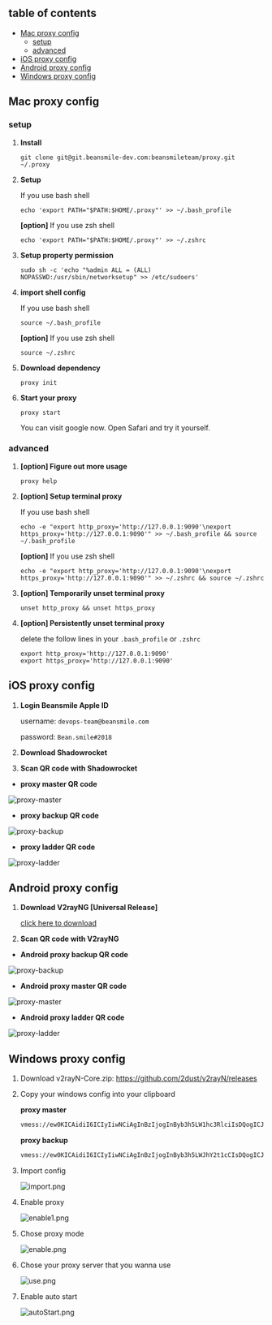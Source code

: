 ## table of contents
<!-- vim-markdown-toc GitLab -->

* [Mac proxy config](#mac-proxy-config)
  * [setup](#setup)
  * [advanced](#advanced)
* [iOS proxy config](#ios-proxy-config)
* [Android proxy config](#android-proxy-config)
* [Windows proxy config](#windows-proxy-config)

<!-- vim-markdown-toc -->

## Mac proxy config

### setup
1. **Install** 
    ```
    git clone git@git.beansmile-dev.com:beansmileteam/proxy.git ~/.proxy
    ```

2. **Setup**

    If you use bash shell 
    ```
    echo 'export PATH="$PATH:$HOME/.proxy"' >> ~/.bash_profile
    ```
    
    **[option]** If you use zsh shell 
    ```
    echo 'export PATH="$PATH:$HOME/.proxy"' >> ~/.zshrc
    ```
    
3. **Setup property permission**

    ```
    sudo sh -c 'echo "%admin ALL = (ALL) NOPASSWD:/usr/sbin/networksetup" >> /etc/sudoers' 
    ```

4. **import shell config**
    
    If you use bash shell
    ```
    source ~/.bash_profile
    ``` 
    
    **[option]** If you use zsh shell
    ```
    source ~/.zshrc
    ```

5. **Download dependency**
    ```
    proxy init
    ```

6. **Start your proxy**
    ```
    proxy start
    ```
    You can visit google now. Open Safari and try it yourself. 

### advanced

1. **[option] Figure out more usage**
    ```
    proxy help
    ```

2. **[option] Setup terminal proxy**
    
    If you use bash shell
    ```
    echo -e "export http_proxy='http://127.0.0.1:9090'\nexport https_proxy='http://127.0.0.1:9090'" >> ~/.bash_profile && source ~/.bash_profile
    ```
    **[option]** If you use zsh shell 
    ```
    echo -e "export http_proxy='http://127.0.0.1:9090'\nexport https_proxy='http://127.0.0.1:9090'" >> ~/.zshrc && source ~/.zshrc
    ```
    
3. **[option] Temporarily unset terminal proxy**
    ```
    unset http_proxy && unset https_proxy
    ```

4. **[option] Persistently unset terminal proxy**
    
    delete the follow lines in your `.bash_profile` or `.zshrc`
    ```
    export http_proxy='http://127.0.0.1:9090'
    export https_proxy='http://127.0.0.1:9090'
    ```
    
## iOS proxy config

1. **Login Beansmile Apple ID**
    
    username: `devops-team@beansmile.com`
    
    password: `Bean.smile#2018`

2. **Download Shadowrocket**
3. **Scan QR code with Shadowrocket**
    
  - **proxy master QR code**
  
  ![proxy-master](https://git.beansmile-dev.com/beansmileteam/proxy/uploads/74320988d5223d25f4cc89bb3eeac5ec/IMG_0382.jpeg)
  
  - **proxy backup QR code**
  
  ![proxy-backup](https://git.beansmile-dev.com/beansmileteam/proxy/uploads/40fda7769992bfafddd2f66d70094878/dNwyo9kITE+7AFHAMnTb3g_thumb_2d7.jpg)
  
  - **proxy ladder QR code**
  
  ![proxy-ladder](https://git.beansmile-dev.com/beansmileteam/proxy/uploads/515150e6580e78ea937036ee9e447d3c/seeJcoXZQs6NnM6kh5CQ4A_thumb_2d8.jpg)
  
## Android proxy config

1. **Download V2rayNG [Universal Release]**

    [click here to download](https://github.com/2dust/v2rayNG/releases)
    
2. **Scan QR code with V2rayNG**
   
  - **Android proxy backup QR code**
  
  ![proxy-backup](https://git.beansmile-dev.com/beansmileteam/proxy/uploads/ee7fe138f69da88f1de6122020e5c0f9/proxy-backup.png)
   
  - **Android proxy master QR code**
  
  ![proxy-master](https://git.beansmile-dev.com/beansmileteam/proxy/uploads/767e785e53b52c0d42164ddda55e42ea/proxy-master.png)
   
  - **Android proxy ladder QR code**
  
  ![proxy-ladder](https://git.beansmile-dev.com/beansmileteam/proxy/uploads/d05dee6840bded25bda91e111be76282/proxy-ladder.png)

## Windows proxy config

1. Download v2rayN-Core.zip: https://github.com/2dust/v2rayN/releases

2. Copy your windows config into your clipboard 
  
    **proxy master**
    ```bash
    vmess://ew0KICAidiI6ICIyIiwNCiAgInBzIjogInByb3h5LW1hc3RlciIsDQogICJhZGQiOiAicHJveHktbWFzdGVyLmJlYW5zbWlsZS1kZXYuY29tIiwNCiAgInBvcnQiOiAiNTM4OSIsDQogICJpZCI6ICI4MDEyNGIyMi1iYzM2LTQ2ZmUtYTJlYy02NTAwODQ2ZjIyNTEiLA0KICAiYWlkIjogIjE2IiwNCiAgIm5ldCI6ICJ0Y3AiLA0KICAidHlwZSI6ICJub25lIiwNCiAgImhvc3QiOiAiIiwNCiAgInBhdGgiOiAiIiwNCiAgInRscyI6ICJ0bHMiDQp9
    ```
      
    **proxy backup**
    ```bash
    vmess://ew0KICAidiI6ICIyIiwNCiAgInBzIjogInByb3h5LWJhY2t1cCIsDQogICJhZGQiOiAicHJveHktYmFja3VwLmJlYW5zbWlsZS1kZXYuY29tIiwNCiAgInBvcnQiOiAiNTM4OSIsDQogICJpZCI6ICI4MDEyNGIyMi1iYzM2LTQ2ZmUtYTJlYy02NTAwODQ2ZjIyNTEiLA0KICAiYWlkIjogIjE2IiwNCiAgIm5ldCI6ICJ0Y3AiLA0KICAidHlwZSI6ICJub25lIiwNCiAgImhvc3QiOiAiIiwNCiAgInBhdGgiOiAiIiwNCiAgInRscyI6ICJ0bHMiDQp9
    ```
      
3. Import config

    ![import.png](https://git.beansmile-dev.com/beansmileteam/proxy/uploads/ee196daa7461969be076761108568551/image.png)

4. Enable proxy

    ![enable1.png](https://git.beansmile-dev.com/beansmileteam/proxy/uploads/fb393c790da61d83313d00d03a8e7329/image.png)

5. Chose proxy mode

    ![enable.png](https://git.beansmile-dev.com/beansmileteam/proxy/uploads/b37401c8608b46b0ccf53756734f5cbb/image.png)

6. Chose your proxy server that you wanna use

    ![use.png](https://git.beansmile-dev.com/beansmileteam/proxy/uploads/267318fed3a3faf4ad0083d25459b228/image.png)

7. Enable auto start

    ![autoStart.png](https://git.beansmile-dev.com/beansmileteam/proxy/uploads/65fcdbdbdb716b8baa495e878f8526c8/image.png)
